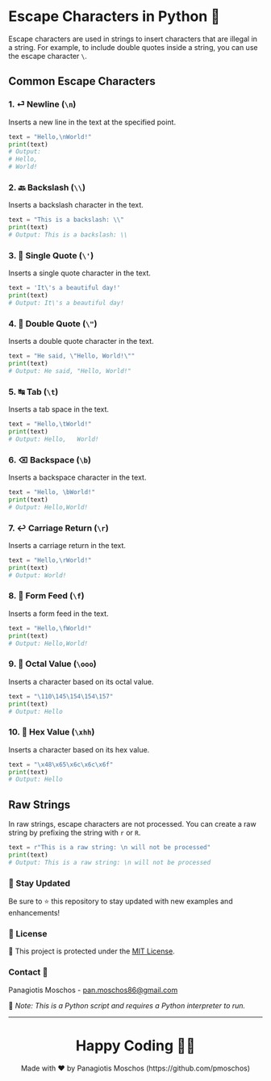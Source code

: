 
# Escape Characters in Python 🐍

Escape characters are used in strings to insert characters that are illegal in a string. For example, to include double quotes inside a string, you can use the escape character `\`.

## Common Escape Characters

### 1. ⏎ **Newline (`\n`)**
Inserts a new line in the text at the specified point.

```python
text = "Hello,\nWorld!"
print(text)
# Output:
# Hello,
# World!
```

### 2. 🔙 **Backslash (`\\`)**
Inserts a backslash character in the text.

```python
text = "This is a backslash: \\"
print(text)
# Output: This is a backslash: \\
```

### 3. 📝 **Single Quote (`\'`)**
Inserts a single quote character in the text.

```python
text = 'It\'s a beautiful day!'
print(text)
# Output: It\'s a beautiful day!
```

### 4. 💬 **Double Quote (`\"`)**
Inserts a double quote character in the text.

```python
text = "He said, \"Hello, World!\""
print(text)
# Output: He said, "Hello, World!"
```

### 5. ↹ **Tab (`\t`)**
Inserts a tab space in the text.

```python
text = "Hello,\tWorld!"
print(text)
# Output: Hello,   World!
```

### 6. ⌫ **Backspace (`\b`)**
Inserts a backspace character in the text.

```python
text = "Hello, \bWorld!"
print(text)
# Output: Hello,World!
```

### 7. ↩️ **Carriage Return (`\r`)**
Inserts a carriage return in the text.

```python
text = "Hello,\rWorld!"
print(text)
# Output: World!
```

### 8. 📃 **Form Feed (`\f`)**
Inserts a form feed in the text.

```python
text = "Hello,\fWorld!"
print(text)
# Output: Hello,World!
```

### 9. 🐙 **Octal Value (`\ooo`)**
Inserts a character based on its octal value.

```python
text = "\110\145\154\154\157"
print(text)
# Output: Hello
```

### 10. 🔢 **Hex Value (`\xhh`)**
Inserts a character based on its hex value.

```python
text = "\x48\x65\x6c\x6c\x6f"
print(text)
# Output: Hello
```

## Raw Strings

In raw strings, escape characters are not processed. You can create a raw string by prefixing the string with `r` or `R`.

```python
text = r"This is a raw string: \n will not be processed"
print(text)
# Output: This is a raw string: \n will not be processed
```

### 📢 Stay Updated

Be sure to ⭐ this repository to stay updated with new examples and enhancements!

### 📄 License
🔐 This project is protected under the [MIT License](https://mit-license.org/).

### Contact 📧
Panagiotis Moschos - pan.moschos86@gmail.com

🔗 *Note: This is a Python script and requires a Python interpreter to run.*

---

<h1 align=center>Happy Coding 👨‍💻 </h1>

<p align="center">
  Made with ❤️ by Panagiotis Moschos (https://github.com/pmoschos)
</p>
